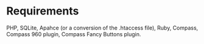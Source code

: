 # Requirements
PHP, SQLite, Apahce (or a conversion of the .htaccess file), Ruby, Compass, Compass 960 plugin, Compass Fancy Buttons plugin.

